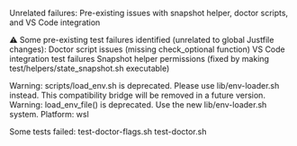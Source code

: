 Unrelated failures: Pre-existing issues with snapshot helper, doctor scripts, and VS Code integration


⚠️ Some pre-existing test failures identified (unrelated to global Justfile changes):
Doctor script issues (missing check_optional function)
VS Code integration test failures
Snapshot helper permissions (fixed by making test/helpers/state_snapshot.sh executable)

Warning: scripts/load_env.sh is deprecated. Please use lib/env-loader.sh instead.
This compatibility bridge will be removed in a future version.
Warning: load_env_file() is deprecated. Use the new lib/env-loader.sh system.
Platform: wsl

Some tests failed: test-doctor-flags.sh test-doctor.sh
